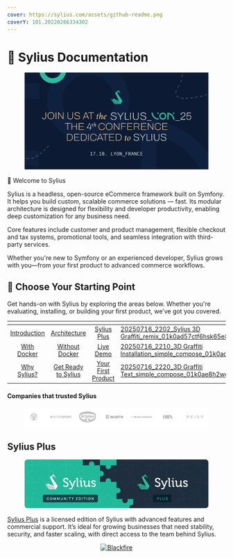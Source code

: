 ```yaml
---
cover: https://sylius.com/assets/github-readme.png
coverY: 101.20220266334302
---
```


# 📖 Sylius Documentation

<figure><img src=".gitbook/assets/image (76).png" alt=""><figcaption></figcaption></figure>

👋 Welcome to Sylius

Sylius is a headless, open-source eCommerce framework built on Symfony. It helps you build custom, scalable commerce solutions — fast. Its modular architecture is designed for flexibility and developer productivity, enabling deep customization for any business need.

Core features include customer and product management, flexible checkout and tax systems, promotional tools, and seamless integration with third-party services.

Whether you're new to Symfony or an experienced developer, Sylius grows with you—from your first product to advanced commerce workflows.

## 🧭 Choose Your Starting Point

Get hands-on with Sylius by exploring the areas below. Whether you're evaluating, installing, or building your first product, we’ve got you covered.

<table data-view="cards"><thead><tr><th align="center"></th><th align="center"></th><th align="center"></th><th data-hidden data-card-cover data-type="files"></th></tr></thead><tbody><tr><td align="center"><a href="the-book/introduction-to-sylius.md" class="button secondary" data-icon="comments-question">Introduction</a></td><td align="center"><a href="the-book/architecture/" class="button secondary" data-icon="trowel-bricks">Architecture</a></td><td align="center"><a href="the-book/sylius-plus/" class="button secondary" data-icon="plus">Sylius Plus</a></td><td><a href=".gitbook/assets/20250716_2202_Sylius 3D Graffiti_remix_01k0ad57ctf6hsk65e8jpsaj06.png">20250716_2202_Sylius 3D Graffiti_remix_01k0ad57ctf6hsk65e8jpsaj06.png</a></td></tr><tr><td align="center"><a href="getting-started-with-sylius/sylius-ce-installation-with-docker.md" class="button secondary" data-icon="wrench">With Docker</a></td><td align="center"><a href="the-book/sylius-ce-installation/" class="button secondary" data-icon="screwdriver-wrench">Without Docker</a></td><td align="center"><a href="https://demo.sylius.com/" class="button secondary" data-icon="window">Live Demo</a></td><td><a href=".gitbook/assets/20250716_2210_3D Graffiti Installation_simple_compose_01k0adp3zaea7bkrqmnpadcfjw.png">20250716_2210_3D Graffiti Installation_simple_compose_01k0adp3zaea7bkrqmnpadcfjw.png</a></td></tr><tr><td align="center"><a href="getting-started-with-sylius/choosing-sylius-when-and-why.md" class="button secondary" data-icon="scale-unbalanced-flip">Why Sylius?</a></td><td align="center"><a href="getting-started-with-sylius/system-requirements.md" class="button secondary" data-icon="boxing-glove">Get Ready to Sylius</a></td><td align="center"><a href="getting-started-with-sylius/first-product.md" class="button secondary" data-icon="clipboard-check">Your First Product</a></td><td><a href=".gitbook/assets/20250716_2220_3D Graffiti Text_simple_compose_01k0ae8h2wex3rsyv7ssa3v0rg.png">20250716_2220_3D Graffiti Text_simple_compose_01k0ae8h2wex3rsyv7ssa3v0rg.png</a></td></tr></tbody></table>

#### Companies that trusted Sylius

<figure><img src=".gitbook/assets/Screenshot 2025-07-16 at 23.47.33.png" alt=""><figcaption></figcaption></figure>

## Sylius Plus

<figure><img src=".gitbook/assets/sylius-docs-banner.png" alt=""><figcaption></figcaption></figure>

[Sylius Plus](https://sylius.com/plus/?utm_source=docs\&utm_medium=cta\&utm_campaign=plus) is a licensed edition of Sylius with advanced features and commercial support. It’s ideal for growing businesses that need stability, security, and faster scaling, with direct access to the team behind Sylius.

<p align="center"><a href="https://blackfire.io/docs/introduction?utm_source=sylius&#x26;utm_medium=docs&#x26;utm_campaign=profiler"><img src="https://old-docs.sylius.com/en/1.13/_static/img/blackfire.png" alt="Blackfire"></a></p>
